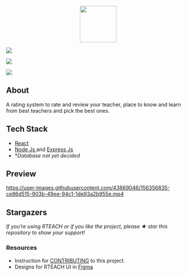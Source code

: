 
<p align="center">
    <img src="https://i.imgur.com/D4cdYCS.png" height="100px >
</p>








![](https://i.imgur.com/jwztWIC.png)
                                                       
![](https://i.imgur.com/h3yiQYT.png)
                                                       
![](https://i.imgur.com/anKVbc0.png)

![](https://i.imgur.com/jwztWIC.png)
    
## About
  A rating system to rate and review your teacher, place to know and learn from best teachers and pick the best ones.

## Tech Stack
 - [React](https://reactjs.org/)
 - [Node Js ](https://nodejs.org/en/) and [Express Js](https://expressjs.com/)
 - **Database not yet decided*

## Preview                                                       
                                                       
https://user-images.githubusercontent.com/43869046/156356835-ce86d515-903b-49ee-94c1-1de93a2b955e.mp4

## Stargazers
*If you’re using RTEACH or if you like the project, please ★ star this repository to show your support!*

### Resources
- Instruction for [CONTRIBUTING](/CONTRIBUTION.md) to this project.
- Designs for RTEACH UI in [Figma](https://www.figma.com/file/LEmZ2PTaAwtRtITlIp1edc/teachbook?node-id=0%3A1)
